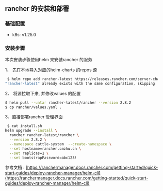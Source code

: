 ## rancher 的安装和部署

### 基础配置

- k8s: v1.25.0

### 安装步骤

本次安装步骤使用helm 来安装rancher 的服务

1、 先在本地导入对应的helm-charts 的repos 源

```bash
 $ helm repo add rancher-latest https://releases.rancher.com/server-charts/latest
"rancher-latest" already exists with the same configuration, skipping
```

2、 将源拉取下来, 并修改values 的配置

```bash
$ helm pull --untar rancher-latest/rancher --version 2.8.2
$ cp rancher/values.yaml .
```

3、直接部署rancher 管理界面

```bash
 $ cat install.sh
helm upgrade --install \
  rancher rancher-latest/rancher \
  --version 2.8.2 \
  --namespace cattle-system  --create-namespace \
  --set hostname=rancher.cmzhu.cn \
  --set replicas=1 \
  --set bootstrapPassword=abc123!
```



参考文档 : [https://ranchermanager.docs.rancher.com/getting-started/quick-start-guides/deploy-rancher-manager/helm-cli](https://ranchermanager.docs.rancher.com/getting-started/quick-start-guides/deploy-rancher-manager/helm-cli)

 